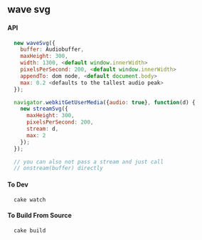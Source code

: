 wave svg
----------------


#### API

```js
  new waveSvg({
    buffer: Audiobuffer,
    maxHeight: 300,
    width: 1300, <default window.innerWidth>
    pixelsPerSecond: 200, <default window.innerWidth>
    appendTo: dom node, <default document.body>
    max: 0.2 <defaults to the tallest audio peak>
  });
```

```js
  navigator.webkitGetUserMedia({audio: true}, function(d) {
    new streamSvg({
      maxHeight: 300,
      pixelsPerSecond: 200,
      stream: d,
      max: 2
    });
  });
```

```js
  // you can also not pass a stream and just call
  // onstream(buffer) directly
```

#### To Dev
```
  cake watch
```

#### To Build From Source
```
  cake build
```
